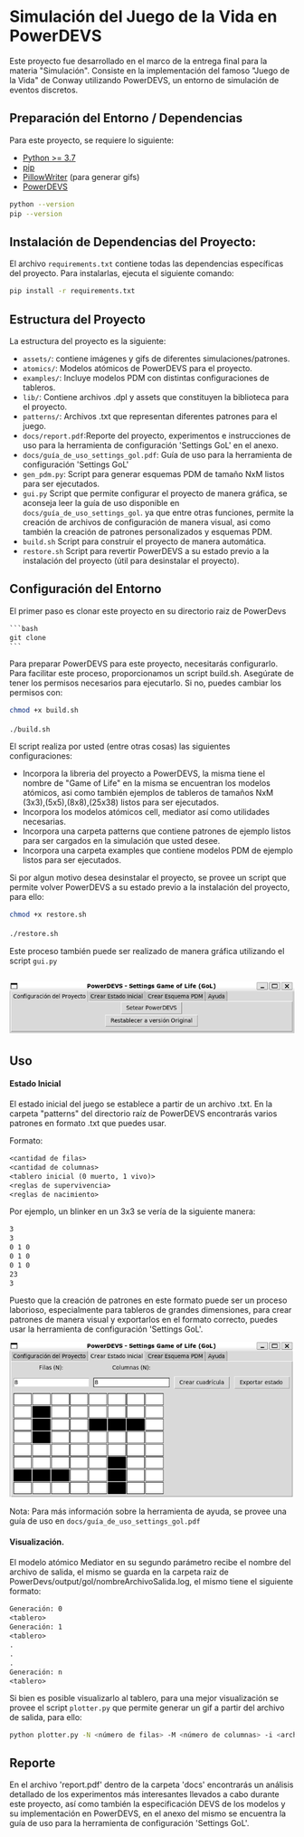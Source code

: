 # Simulación del Juego de la Vida en PowerDEVS

Este proyecto fue desarrollado en el marco de la entrega final para la materia "Simulación". Consiste en la implementación del famoso "Juego de la Vida" de Conway utilizando PowerDEVS, un entorno de simulación de eventos discretos. 


## Preparación del Entorno / Dependencias

Para este proyecto, se requiere lo siguiente:

- [Python >= 3.7](https://www.python.org/downloads/)
- [pip](https://pip.pypa.io/en/stable/installation/)
- [PillowWriter](https://pypi.org/project/PillowWriter/) (para generar gifs)
- [PowerDEVS](https://sourceforge.net/projects/powerdevs/)
```bash
python --version
pip --version
```

## Instalación de Dependencias del Proyecto:

El archivo `requirements.txt` contiene todas las dependencias específicas del proyecto. Para instalarlas, ejecuta el siguiente comando:

```bash
pip install -r requirements.txt
```

## Estructura del Proyecto

La estructura del proyecto es la siguiente:

- `assets/`: contiene imágenes y gifs de diferentes simulaciones/patrones.
- `atomics/`: Modelos atómicos de PowerDEVS para el proyecto.
- `examples/`: Incluye modelos PDM con distintas configuraciones de tableros.
- `lib/`: Contiene archivos .dpl y assets que constituyen la biblioteca para el proyecto.
- `patterns/`: Archivos .txt que representan diferentes patrones para el juego.
- `docs/report.pdf`:Reporte del proyecto, experimentos e instrucciones de uso para la herramienta de configuración 'Settings GoL' en el anexo.
- `docs/guía_de_uso_settings_gol.pdf`: Guía de uso para la herramienta de configuración 'Settings GoL'
- `gen_pdm.py`: Script para generar esquemas PDM de tamaño NxM listos para ser ejecutados.
- `gui.py` Script que permite configurar el proyecto de manera gráfica, se aconseja leer la guía de uso disponible en `docs/guía_de_uso_settings_gol`. ya que entre otras funciones, permite la creación de archivos de configuración de manera visual, asi como también la creación de patrones personalizados y esquemas PDM.
- `build.sh` Script para construir el proyecto de manera automática.
- `restore.sh` Script para revertir PowerDEVS a su estado previo a la instalación del proyecto (útil para desinstalar el proyecto).



## Configuración del Entorno

El primer paso es clonar este proyecto en su directorio raiz de PowerDevs 
    
    ```bash
    git clone
    ```

Para preparar PowerDEVS para este proyecto, necesitarás configurarlo. Para facilitar este proceso, proporcionamos un script build.sh. Asegúrate de tener los permisos necesarios para ejecutarlo. Si no, puedes cambiar los permisos con:
```bash
chmod +x build.sh

./build.sh
```
El script realiza por usted (entre otras cosas) las siguientes configuraciones:
- Incorpora la libreria del proyecto a PowerDEVS, la misma tiene el nombre de "Game of Life" en la misma se encuentran los modelos atómicos, asi como también ejemplos de tableros de tamaños NxM (3x3),(5x5),(8x8),(25x38) listos para ser ejecutados.
- Incorpora los modelos atómicos cell, mediator así como utilidades necesarias.
- Incorpora una carpeta patterns que contiene patrones de ejemplo listos para ser cargados en la simulación que usted desee.
- Incorpora una carpeta examples que contiene modelos PDM de ejemplo listos para ser ejecutados.

Si por algun motivo desea desinstalar el proyecto, se provee un script que permite volver PowerDEVS a su estado previo a la instalación del proyecto, para ello:

```bash
chmod +x restore.sh

./restore.sh
```
Este proceso también puede ser realizado de manera gráfica utilizando el script `gui.py`

![nombre_alternativo](report/readme_imgs/build.png)
---


## Uso 

#### Estado Inicial
El estado inicial del juego se establece a partir de un archivo .txt. En la carpeta "patterns" del directorio raíz de PowerDEVS encontrarás varios patrones en formato .txt que puedes usar.

Formato:
```
<cantidad de filas>
<cantidad de columnas>
<tablero inicial (0 muerto, 1 vivo)>
<reglas de supervivencia>
<reglas de nacimiento>
```

Por ejemplo, un blinker en un 3x3 se vería de la siguiente manera:

```
3
3
0 1 0
0 1 0
0 1 0
23
3
```

Puesto que la creación de patrones en este formato puede ser un proceso laborioso, especialmente para tableros de grandes dimensiones, para crear patrones de manera visual y exportarlos en el formato correcto, puedes usar la herramienta de configuración 'Settings GoL'.

![settings gol pestaña creación de estado](report/readme_imgs/create_state.png)

Nota: Para más información sobre la herramienta de ayuda, se provee una guía de uso en `docs/guía_de_uso_settings_gol.pdf`

#### Visualización.

El modelo atómico Mediator en su segundo parámetro recibe el nombre del archivo de salida, el mismo se guarda en la carpeta raiz de PowerDevs/output/gol/nombreArchivoSalida.log, el mismo tiene el siguiente formato:

```
Generación: 0
<tablero>
Generación: 1
<tablero>
.
.
.
Generación: n
<tablero>
```

Si bien es posible visualizarlo al tablero, para una mejor visualización se provee el script `plotter.py` que permite generar un gif a partir del archivo de salida, para ello:

```bash
python plotter.py -N <número de filas> -M <número de columnas> -i <archivo a plotear> -o <nombre del gif>
```


## Reporte

En el archivo 'report.pdf' dentro de la carpeta 'docs' encontrarás un análisis detallado de los experimentos más interesantes llevados a cabo durante este proyecto, así como también la especificación DEVS de los modelos y su implementación en PowerDEVS, en el anexo del mismo se encuentra la guía de uso para la herramienta de configuración 'Settings GoL'.


